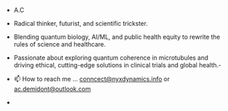 - A.C 
- Radical thinker, futurist, and scientific trickster.
- Blending quantum biology, AI/ML, and public health equity to rewrite the rules of science and healthcare.
- Passionate about exploring quantum coherence in microtubules and driving ethical, cutting-edge solutions in clinical trials and global health.-
  
- 📫 How to reach me ... conncect@nyxdynamics.info or ac.demidont@outlook.com
- 

<!---
TheonlyqueenAC/TheonlyqueenAC is a ✨ special ✨ repository because its `README.md` (this file) appears on your GitHub profile.
You can click the Preview link to take a look at your changes.
--->
